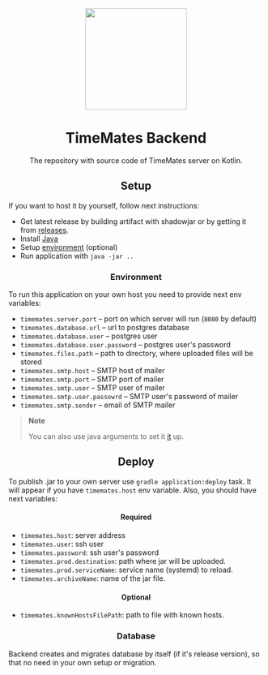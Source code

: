 <p align="center">
  <img width="200px" src="docs/images/app_icon_animated.gif" />
  <h1 align="center">TimeMates Backend</h1>
</p>

<div align="center">
The repository with source code of TimeMates server on Kotlin.
</div>

## <div align="center">Setup</div>

If you want to host it by yourself, follow next instructions:
- Get latest release by building artifact with shadowjar or by getting it from [releases](https://github.com/timemates/backend/releases).
- Install [Java](https://openjdk.org/)
- Setup [environment](#Environment) (optional)
- Run application with `java -jar ..`

### <div align="center">Environment</div>

To run this application on your own host you need to provide next env variables:

- `timemates.server.port` – port on which server will run (`8080` by default)
- `timemates.database.url` – url to postgres database
- `timemates.database.user` – postgres user
- `timemates.database.user.password` – postgres user's password
- `timemates.files.path` – path to directory, where uploaded files will be stored
- `timemates.smtp.host` – SMTP host of mailer
- `timemates.smtp.port` – SMTP port of mailer
- `timemates.smtp.user` – SMTP user of mailer
- `timemates.smtp.user.passowrd` – SMTP user's password of mailer
- `timemates.smtp.sender` – email of SMTP mailer

> **Note**
>
> You can also use java arguments to set it [it](application/src/main/kotlin/io/timemates/backend/application/Application.kt) up.

## <div align="center">Deploy</div>

To publish .jar to your own server use `gradle application:deploy` task.
It will appear if you have `timemates.host` env variable. Also, you should have next variables:

#### <div align="center">Required</div>
- `timemates.host`: server address
- `timemates.user`: ssh user
- `timemates.password`: ssh user's password
- `timemates.prod.destination`: path where jar will be uploaded.
- `timemates.prod.serviceName`: service name (systemd) to reload.
- `timemates.archiveName`: name of the jar file.

#### <div align="center">Optional</div>
- `timemates.knownHostsFilePath`: path to file with known hosts.

### <div align="center">Database</div>

Backend creates and migrates database by itself (if it's release version),
so that no need in your own setup or migration.
